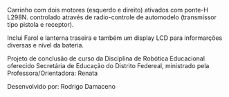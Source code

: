 
Carrinho com dois motores (esquerdo e direito) ativados com ponte-H L298N. 
controlado através de radio-controle de automodelo (transmissor tipo pistola e receptor).

Inclui Farol e lanterna traseira e também um display LCD para informarções diversas e nível da bateria.

Projeto de conclusão de curso da Disciplina de Robótica Educacional oferecido Secretária de Educação
do Distrito Federeal, ministrado pela Professora/Orientadora: Renata
 
Desenvolvido por: Rodrigo Damaceno



